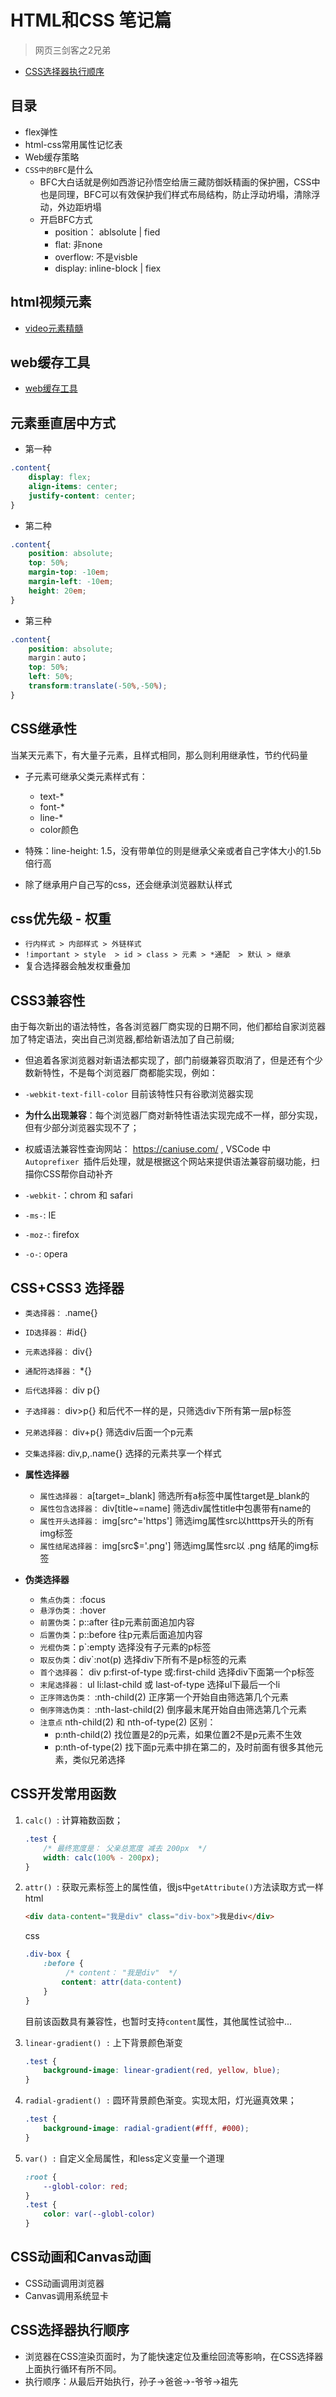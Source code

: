 # HTML和CSS 笔记篇

> 网页三剑客之2兄弟
* [CSS选择器执行顺序](#CSS选择器执行顺序)

## 目录
- flex弹性
- html-css常用属性记忆表
- Web缓存策略
- `CSS中的BFC`是什么
  - BFC大白话就是例如西游记孙悟空给唐三藏防御妖精画的保护圈，CSS中也是同理，BFC可以有效保护我们样式布局结构，防止浮动坍塌，清除浮动，外边距坍塌
  - 开启BFC方式
    - position： ablsolute | fied
    - flat: 非none
    - overflow: 不是visble
    - display: inline-block | fiex

## html视频元素
* [video元素精髓](./video/README.md)

## web缓存工具
* [web缓存工具](./Web缓存.md)

## 元素垂直居中方式
* 第一种
```css
.content{
	display: flex;
	align-items: center;
	justify-content: center;
}
```
* 第二种
```css
.content{
	position: absolute;
	top: 50%;
	margin-top: -10em;
	margin-left: -10em;
	height: 20em;
}
```
* 第三种
```css
.content{
	position: absolute;
	margin：auto；
	top: 50%;	
	left: 50%;	
	transform:translate(-50%,-50%);
}

```

## CSS继承性
当某天元素下，有大量子元素，且样式相同，那么则利用继承性，节约代码量
* 子元素可继承父类元素样式有：
  * text-*
  * font-*
  * line-*
  * color颜色

* 特殊：line-height: 1.5，没有带单位的则是继承父亲或者自己字体大小的1.5b倍行高
* 除了继承用户自己写的css，还会继承浏览器默认样式

## css优先级 - 权重
* `行内样式 > 内部样式 > 外链样式`
* `!important > style  > id > class > 元素 > *通配  > 默认 > 继承`
* 复合选择器会触发权重叠加

## CSS3兼容性
由于每次新出的语法特性，各各浏览器厂商实现的日期不同，他们都给自家浏览器加了特定语法，突出自己浏览器,都给新语法加了自己前缀;

* 但追着各家浏览器对新语法都实现了，部门前缀兼容页取消了，但是还有个少数新特性，不是每个浏览器厂商都能实现，例如：
* `-webkit-text-fill-color` 目前该特性只有谷歌浏览器实现

* **为什么出现兼容**：每个浏览器厂商对新特性语法实现完成不一样，部分实现，但有少部分浏览器实现不了；

* 权威语法兼容性查询网站： https://caniuse.com/ , VSCode 中 `Autoprefixer
`插件后处理，就是根据这个网站来提供语法兼容前缀功能，扫描你CSS帮你自动补齐

* `-webkit-`：chrom 和 safari
* `-ms-`: IE
* `-moz-`: firefox
* `-o-`: opera

## CSS+CSS3 选择器
* `类选择器：` .name{}
* `ID选择器：` #id{}
* `元素选择器：` div{}
* `通配符选择器：` *{}
* `后代选择器：` div p{}
* `子选择器：` div>p{}  和后代不一样的是，只筛选div下所有第一层p标签
* `兄弟选择器：` div+p{} 筛选div后面一个p元素
* `交集选择器`: div,p,.name{} 选择的元素共享一个样式 

* **属性选择器**
    * `属性选择器：` a[target=_blank] 筛选所有a标签中属性target是_blank的
    * `属性包含选择器：` div[title~=name] 筛选div属性title中包裹带有name的
    * `属性开头选择器：` img[src^='https'] 筛选img属性src以htttps开头的所有img标签
    * `属性结尾选择器：` img[src$='.png'] 筛选img属性src以 .png 结尾的img标签

* **伪类选择器**
    * `焦点伪类：` :focus
    * `悬浮伪类：` :hover
    * `前置伪类`：p::after 往p元素前面追加内容
    * `后置伪类`：p::before 往p元素后面追加内容
    * `光棍伪类`：p`:empty 选择没有子元素的p标签
    * `取反伪类`：div`:not(p) 选择div下所有不是p标签的元素
    * `首个选择器`： div p:first-of-type 或:first-child 选择div下面第一个p标签
    * `末尾选择器：` ul li:last-child 或 last-of-type 选择ul下最后一个li
    * `正序筛选伪类：` :nth-child(2)  正序第一个开始自由筛选第几个元素
    * `倒序筛选伪类：` :nth-last-child(2)  倒序最末尾开始自由筛选第几个元素
    * `注意点` nth-child(2) 和 nth-of-type(2) 区别：
        * p:nth-child(2) 找位置是2的p元素，如果位置2不是p元素不生效
        * p:nth-of-type(2) 找下面p元素中排在第二的，及时前面有很多其他元素，类似兄弟选择

## CSS开发常用函数
1. `calc() `: 计算箱数函数；
    ```css
    .test {
        /* 最终宽度是： 父亲总宽度 减去 200px  */
        width: calc(100% - 200px);
    }
    ```
2. `attr() `: 获取元素标签上的属性值，很js中``getAttribute()``方法读取方式一样   
    html
    ```html
    <div data-content="我是div" class="div-box">我是div</div>
    ```
    css
    ```css
    .div-box {
        :before {
             /* content： "我是div"  */
            content: attr(data-content)
        }
    }
    ```
    目前该函数具有兼容性，也暂时支持`content`属性，其他属性试验中...

3. `linear-gradient() :` 上下背景颜色渐变
    ```css
    .test {
        background-image: linear-gradient(red, yellow, blue);
    }
    ```
4. `radial-gradient() :` 圆环背景颜色渐变。实现太阳，灯光逼真效果；
    ```css
    .test {
        background-image: radial-gradient(#fff, #000);
    }
    ```
5. `var() :` 自定义全局属性，和less定义变量一个道理
    ```css
    :root {
        --globl-color: red;
    }
    .test {
        color: var(--globl-color)
    }
    ```

## CSS动画和Canvas动画
* CSS动画调用浏览器
* Canvas调用系统显卡


## CSS选择器执行顺序 
* 浏览器在CSS渲染页面时，为了能快速定位及重绘回流等影响，在CSS选择器上面执行循环有所不同。
* 执行顺序：从最后开始执行，孙子->爸爸->-爷爷->祖先